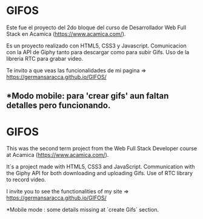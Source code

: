 # GIFOS
Este fue el proyecto del 2do bloque del curso de Desarrollador Web Full Stack en Acamica (https://www.acamica.com/).

Es un proyecto realizado con HTML5, CSS3  y Javascript. Comunicacion con la API de Giphy tanto para descargar como para subir Gifs.
Uso de la libreria RTC para grabar video.

Te invito a que veas las funcionalidades de mi pagina =>  https://germansaracca.github.io/GIFOS/  

*Modo mobile: para 'crear gifs' aun faltan detalles pero funcionando.
-----------------------------------------------------------------------------------------------------------------------------------------------------------------------------
# GIFOS
This was the second term project from the Web Full Stack Developer course at Acamica (https://www.acamica.com/).

It´s a project made with HTML5, CSS3 and JavaScript. Communication with the Giphy API for both downloading and uploading Gifs.
Use of RTC library to record video.

I invite you to see the functionalities of my site => https://germansaracca.github.io/GIFOS/ 

*Mobile mode : some details missing at ´create Gifs´ section.

 

